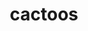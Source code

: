---
codehost: https://github.com/https://github.com/yegor256/cactoos
logohandle: cactoos
sort: cactoos
title: cactoos
website: https://www.cactoos.org/
---